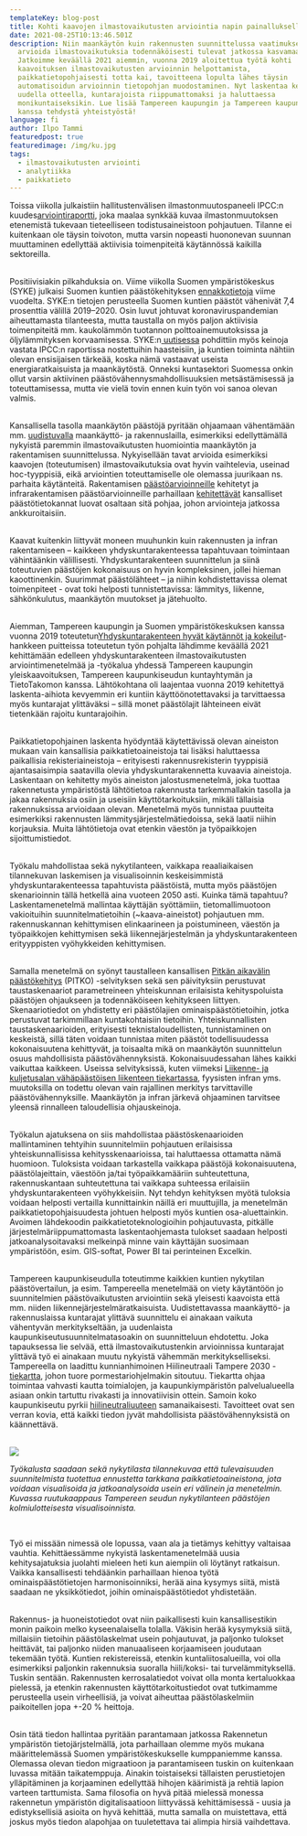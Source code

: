 ```yaml
---
templateKey: blog-post
title: Kohti kaavojen ilmastovaikutusten arviointia napin painalluksella
date: 2021-08-25T10:13:46.501Z
description: Niin maankäytön kuin rakennusten suunnittelussa vaatimukset
  arvioida ilmastovaikutuksia todennäköisesti tulevat jatkossa kasvamaan.
  Jatkoimme keväällä 2021 aiemmin, vuonna 2019 aloitettua työtä kohti
  kaavoituksen ilmastovaikutusten arvioinnin helpottamista,
  paikkatietopohjaisesti totta kai, tavoitteena lopulta lähes täysin
  automatisoidun arvioinnin tietopohjan muodostaminen. Nyt laskentaa kehitettiin
  uudella otteella, kuntarajoista riippumattomaksi ja haluttaessa
  monikuntaiseksikin. Lue lisää Tampereen kaupungin ja Tampereen kaupunkiseudun
  kanssa tehdystä yhteistyöstä!
language: fi
author: Ilpo Tammi
featuredpost: true
featuredimage: /img/ku.jpg
tags:
  - ilmastovaikutusten arviointi
  - analytiikka
  - paikkatieto
---
```

Toissa viikolla julkaistiin hallitustenvälisen ilmastonmuutospaneeli IPCC:n kuudes[arviointiraportti](https://www.ipcc.ch/assessment-report/ar6/), joka maalaa synkkää kuvaa ilmastonmuutoksen etenemistä tukevaan tieteelliseen todistusaineistoon pohjautuen. Tilanne ei kuitenkaan ole täysin toivoton, mutta varsin nopeasti huononevan suunnan muuttaminen edellyttää aktiivisia toimenpiteitä käytännössä kaikilla sektoreilla.<br/><br/>

Positiivisiakin pilkahduksia on. Viime viikolla Suomen ympäristökeskus (SYKE) julkaisi Suomen kuntien päästökehityksen [ennakkotietoja](https://www.syke.fi/fi-FI/Ajankohtaista/Kuntien_ilmastopaastot_vahenivat_74_pros(61285)) viime vuodelta. SYKE:n tietojen perusteella Suomen kuntien päästöt vähenivät 7,4 prosenttia välillä 2019–2020. Osin luvut johtuvat koronaviruspandemian aiheuttamasta tilanteesta, mutta taustalla on myös paljon aktiivisia toimenpiteitä mm. kaukolämmön tuotannon polttoainemuutoksissa ja öljylämmityksen korvaamisessa. SYKE:n[ uutisessa](https://www.syke.fi/fi-FI/Ajankohtaista/Uutiset/Ilmastoratkaisut_ovat_jo_olemassa__Miten(61275)) pohdittiin myös keinoja vastata IPCC:n raportissa nostettuihin haasteisiin, ja kuntien toiminta nähtiin olevan ensisijaisen tärkeää, koska nämä vastaavat useista energiaratkaisuista ja maankäytöstä. Onneksi kuntasektori Suomessa onkin ollut varsin aktiivinen päästövähennysmahdollisuuksien metsästämisessä ja toteuttamisessa, mutta vie vielä tovin ennen kuin työn voi sanoa olevan valmis.<br/><br/>

Kansallisella tasolla maankäytön päästöjä pyritään ohjaamaan vähentämään mm. [uudistuvalla](https://mrluudistus.fi/) maankäyttö- ja rakennuslailla, esimerkiksi edellyttämällä nykyistä paremmin ilmastovaikutusten huomiointia maankäytön ja rakentamisen suunnittelussa. Nykyisellään tavat arvioida esimerkiksi kaavojen (toteutumisen) ilmastovaikutuksia ovat hyvin vaihtelevia, useinad hoc-tyyppisiä, eikä arviointien toteuttamiselle ole olemassa juurikaan ns. parhaita käytänteitä. Rakentamisen [päästöarvioinneille](https://co2data.fi/) kehitetyt ja infrarakentamisen päästöarvioinneille parhaillaan [kehitettävät](https://vayla.fi/-/infrarakentamisen-co2-paastotietokanta-kokoaa-tietoa-vaylanpidon-hiilijalanjaljesta) kansalliset päästötietokannat luovat osaltaan sitä pohjaa, johon arviointeja jatkossa ankkuroitaisiin.<br/><br/>

Kaavat kuitenkin liittyvät moneen muuhunkin kuin rakennusten ja infran rakentamiseen – kaikkeen yhdyskuntarakenteessa tapahtuvaan toimintaan vähintäänkin välillisesti. Yhdyskuntarakenteen suunnittelun ja siinä toteutuvien päästöjen kokonaisuus on hyvin kompleksinen, jollei hieman kaoottinenkin. Suurimmat päästölähteet – ja niihin kohdistettavissa olemat toimenpiteet - ovat toki helposti tunnistettavissa: lämmitys, liikenne, sähkönkulutus, maankäytön muutokset ja jätehuolto.<br/><br/>

Aiemman, Tampereen kaupungin ja Suomen ympäristökeskuksen kanssa vuonna 2019 toteutetun[Yhdyskuntarakenteen hyvät käytännöt ja kokeilut](https://www.syke.fi/fi-FI/Tutkimus__kehittaminen/Tutkimus_ja_kehittamishankkeet/Hankkeet/Yhdyskuntarakenteen_hyvat_kaytannot_ja_kokeilut__YKRdemo)-hankkeen puitteissa toteutetun työn pohjalta lähdimme keväällä 2021 kehittämään edelleen yhdyskuntarakenteen ilmastovaikutusten arviointimenetelmää ja -työkalua yhdessä Tampereen kaupungin yleiskaavoituksen, Tampereen kaupunkiseudun kuntayhtymän ja TietoTakomon kanssa. Lähtökohtana oli laajentaa vuonna 2019 kehitettyä laskenta-aihiota kevyemmin eri kuntiin käyttöönotettavaksi ja tarvittaessa myös kuntarajat ylittäväksi – sillä monet päästölajit lähteineen eivät tietenkään rajoitu kuntarajoihin.<br/><br/>

Paikkatietopohjainen laskenta hyödyntää käytettävissä olevan aineiston mukaan vain kansallisia paikkatietoaineistoja tai lisäksi haluttaessa paikallisia rekisteriaineistoja – erityisesti rakennusrekisterin tyyppisiä ajantasaisimpia saatavilla olevia yhdyskuntarakennetta kuvaavia aineistoja. Laskentaan on kehitetty myös aineiston jalostusmenetelmä, joka tuottaa rakennetusta ympäristöstä lähtötietoa rakennusta tarkemmallakin tasolla ja jakaa rakennuksia osiin ja useisiin käyttötarkoituksiin, mikäli tällaisia rakennuksissa arvioidaan olevan. Menetelmä myös tunnistaa puutteita esimerkiksi rakennusten lämmitysjärjestelmätiedoissa, sekä laatii niihin korjauksia. Muita lähtötietoja ovat etenkin väestön ja työpaikkojen sijoittumistiedot.<br/><br/>

Työkalu mahdollistaa sekä nykytilanteen, vaikkapa reaaliaikaisen tilannekuvan laskemisen ja visualisoinnin keskeisimmistä yhdyskuntarakenteessa tapahtuvista päästöistä, mutta myös päästöjen skenarioinnin tällä hetkellä aina vuoteen 2050 asti. Kuinka tämä tapahtuu? Laskentamenetelmä mallintaa käyttäjän syöttämiin, tietomallimuotoon vakioituihin suunnitelmatietoihin (~kaava-aineistot) pohjautuen mm. rakennuskannan kehittymisen elinkaarineen ja poistumineen, väestön ja työpaikkojen kehittymisen sekä liikennejärjestelmän ja yhdyskuntarakenteen erityyppisten vyöhykkeiden kehittymisen.<br/><br/>

Samalla menetelmä on syönyt taustalleen kansallisen [Pitkän aikavälin päästökehitys](https://julkaisut.valtioneuvosto.fi/handle/10024/161409) (PITKO) -selvityksen sekä sen päivityksiin perustuvat taustaskenaariot parametreineen yhteiskunnan erilaisista kehityspoluista päästöjen ohjaukseen ja todennäköiseen kehitykseen liittyen. Skenaariotiedot on yhdistetty eri päästölajien ominaispäästötietoihin, jotka perustuvat tarkimmillaan kuntakohtaisiin tietoihin. Yhteiskunnallisten taustaskenaarioiden, erityisesti teknistaloudellisten, tunnistaminen on keskeistä, sillä täten voidaan tunnistaa miten päästöt todellisuudessa kokonaisuutena kehittyvät, ja toisaalta mikä on maankäytön suunnittelun osuus mahdollisista päästövähennyksistä. Kokonaisuudessahan lähes kaikki vaikuttaa kaikkeen. Useissa selvityksissä, kuten viimeksi [Liikenne- ja kuljetusalan vähäpäästöisen liikenteen tiekartassa](https://www.aut.fi/ymparisto/vahapaastoisen_liikenteen_tiekartta), fyysisten infran yms. muutoksilla on todettu olevan vain rajallinen merkitys tarvittaville päästövähennyksille. Maankäytön ja infran järkevä ohjaaminen tarvitsee yleensä rinnalleen taloudellisia ohjauskeinoja.<br/><br/>

Työkalun ajatuksena on siis mahdollistaa päästöskenaarioiden mallintaminen tehtyihin suunnitelmiin pohjautuen erilaisissa yhteiskunnallisissa kehitysskenaarioissa, tai haluttaessa ottamatta nämä huomioon. Tuloksista voidaan tarkastella vaikkapa päästöjä kokonaisuutena, päästölajeittain, väestöön ja/tai työpaikkamääriin suhteutettuna, rakennuskantaan suhteutettuna tai vaikkapa suhteessa erilaisiin yhdyskuntarakenteen vyöhykkeisiin. Nyt tehdyn kehityksen myötä tuloksia voidaan helposti vertailla kunnittainkin näillä eri muuttujilla, ja menetelmän paikkatietopohjaisuudesta johtuen helposti myös kuntien osa-aluettainkin. Avoimen lähdekoodin paikkatietoteknologioihin pohjautuvasta, pitkälle järjestelmäriippumattomasta laskentaohjemasta tulokset saadaan helposti jatkoanalysoitavaksi melkeinpä minne vain käyttäjän suosimaan ympäristöön, esim. GIS-softat, Power BI tai perinteinen Excelkin.<br/><br/>

Tampereen kaupunkiseudulla toteutimme kaikkien kuntien nykytilan päästövertailun, ja esim. Tampereella menetelmää on viety käytäntöön jo suunnitelmien päästövaikutusten arviointiin sekä yleisesti kaavoista että mm. niiden liikennejärjestelmäratkaisuista. Uudistettavassa maankäyttö- ja rakennuslaissa kuntarajat ylittävä suunnittelu ei ainakaan vaikuta vähentyvän merkitykseltään, ja uudenlaista kaupunkiseutusuunnitelmatasoakin on suunnitteluun ehdotettu. Joka tapauksessa lie selvää, että ilmastovaikutustenkin arvioinnissa kuntarajat ylittävä työ ei ainakaan muutu nykyistä vähemmän merkitykselliseksi. Tampereella on laadittu kunnianhimoinen Hiilineutraali Tampere 2030 -[tiekartta](https://www.tampere.fi/tiedostot/h/k63zEwnY3/Hiilineutraali_Tampere_2030_tiekartta.pdf), johon tuore pormestariohjelmakin sitoutuu. Tiekartta ohjaa toimintaa vahvasti kautta toimialojen, ja kaupunkiympäristön palvelualueella asiaan onkin tartuttu rivakasti ja innovatiivisin ottein. Samoin koko kaupunkiseutu pyrkii [hiilineutraliuuteen](https://tampereenseutu.fi/tulevaisuus/hiilineutraali-kaupunkiseutu/) samanaikaisesti. Tavoitteet ovat sen verran kovia, että kaikki tiedon jyvät mahdollisista päästövähennyksistä on käännettävä.<br/><br/>

![](https://lh6.googleusercontent.com/o1nkC1PPGlwrq2Qfr6AYClnmOufY1mrwWNrp8OcEzCw8MdG8e1QYPz3BpGp8HLaVLjCh8YIlOiTH7gVfZW1R8AyupGpvaMLQOqZVcWnBCYieYOxUHekKSJx3TSdc7TgY5Htm7Jc=s0)

*Työkalusta saadaan sekä nykytilasta tilannekuvaa että tulevaisuuden suunnitelmista tuotettua ennustetta tarkkana paikkatietoaineistona, jota voidaan visualisoida ja jatkoanalysoida usein eri välinein ja menetelmin. Kuvassa ruutukaappaus Tampereen seudun nykytilanteen päästöjen kolmiulotteisesta visualisoinnista.*

<br/>

Työ ei missään nimessä ole lopussa, vaan ala ja tietämys kehittyy valtaisaa vauhtia. Kehittäessämme nykyistä laskentamenetelmää uusia kehitysajatuksia juolahti mieleen heti kun aiempiin oli löytänyt ratkaisun. Vaikka kansallisesti tehdäänkin parhaillaan hienoa työtä ominaispäästötietojen harmonisoinniksi, herää aina kysymys siitä, mistä saadaan ne yksikkötiedot, joihin ominaispäästötiedot yhdistetään.<br/><br/>

Rakennus- ja huoneistotiedot ovat niin paikallisesti kuin kansallisestikin monin paikoin melko kyseenalaisella tolalla. Väkisin herää kysymyksiä siitä, millaisiin tietoihin päästölaskelmat usein pohjautuvat, ja paljonko tulokset heittävät, tai paljonko niiden manuaaliseen korjaamiseen joudutaan tekemään työtä. Kuntien rekistereissä, etenkin kuntaliitosalueilla, voi olla esimerkiksi paljonkin rakennuksia suoralla hiili/koksi- tai turvelämmityksellä. Tuskin sentään. Rakennusten kerrosalatiedot voivat olla monta kertaluokkaa pielessä, ja etenkin rakennusten käyttötarkoitustiedot ovat tutkimamme perusteella usein virheellisiä, ja voivat aiheuttaa päästölaskelmiin paikoitellen jopa +-20 % heittoja.<br/><br/>

Osin tätä tiedon hallintaa pyritään parantamaan jatkossa Rakennetun ympäristön tietojärjstelmällä, jota parhaillaan olemme myös mukana määrittelemässä Suomen ympäristökeskukselle kumppaniemme kanssa. Olemassa olevan tiedon migraatioon ja parantamiseen tuskin on kuitenkaan luvassa mitään taikatemppuja. Ainakin toistaiseksi tällaisten perustietojen ylläpitäminen ja korjaaminen edellyttää hihojen käärimistä ja rehtiä lapion varteen tarttumista. Sama filosofia on hyvä pitää mielessä monessa rakennetun ympäristön digitalisaatioon liittyvässä kehittämisessä - uusia ja edistyksellisiä asioita on hyvä kehittää, mutta samalla on muistettava, että joskus myös tiedon alapohjaa on tuuletettava tai alimpia hirsiä vaihdettava.